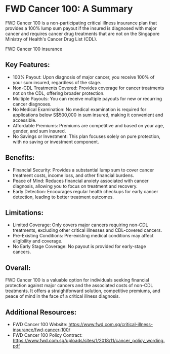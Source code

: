 # FWD Cancer 100: A Summary
FWD Cancer 100 is a non-participating critical illness insurance plan that provides a 100% lump sum payout if the insured is diagnosed with major cancer and requires cancer drug treatments that are not on the Singapore Ministry of Health's Cancer Drug List (CDL).

FWD Cancer 100 insurance

## Key Features:

- 100% Payout: Upon diagnosis of major cancer, you receive 100% of your sum insured, regardless of the stage.
- Non-CDL Treatments Covered: Provides coverage for cancer treatments not on the CDL, offering broader protection.
- Multiple Payouts: You can receive multiple payouts for new or recurring cancer diagnoses.
- No Medical Examination: No medical examination is required for applications below S$500,000 in sum insured, making it convenient and accessible.
- Affordable Premiums: Premiums are competitive and based on your age, gender, and sum insured.
- No Savings or Investment: This plan focuses solely on pure protection, with no saving or investment component.

## Benefits:

- Financial Security: Provides a substantial lump sum to cover cancer treatment costs, income loss, and other financial burdens.
- Peace of Mind: Reduces financial anxiety associated with cancer diagnosis, allowing you to focus on treatment and recovery.
- Early Detection: Encourages regular health checkups for early cancer detection, leading to better treatment outcomes.

## Limitations:

- Limited Coverage: Only covers major cancers requiring non-CDL treatments, excluding other critical illnesses and CDL-covered cancers.
- Pre-Existing Conditions: Pre-existing medical conditions may affect eligibility and coverage.
- No Early Stage Coverage: No payout is provided for early-stage cancers.

## Overall:

FWD Cancer 100 is a valuable option for individuals seeking financial protection against major cancers and the associated costs of non-CDL treatments. It offers a straightforward solution, competitive premiums, and peace of mind in the face of a critical illness diagnosis.

## Additional Resources:

- FWD Cancer 100 Website: https://www.fwd.com.sg/critical-illness-insurance/fwd-cancer-100/
- FWD Cancer 100 Policy Contract: https://www.fwd.com.sg/uploads/sites/1/2018/11/cancer_policy_wording.pdf